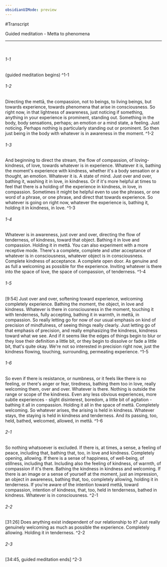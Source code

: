 ```yaml
---
obsidianUIMode: preview
---
```

#Transcript

<span class="firstLink"><a data-href="Guided meditation - Metta to phenomena" class="internal-link">Guided meditation - Metta to phenomena</a></span>

---
<br/>


###### 1-1
(guided meditation begins) ^1-1
###### 1-2
Directing the mettā, the compassion, not to beings, to living beings, but towards experience, towards phenomena that arise in consciousness. So right now, in that lightness of awareness, just noticing if something, anything in your experience is prominent, standing out. Something in the body, body sensations, perhaps; an emotion or a mind state, a feeling. Just noticing. Perhaps nothing is particularly standing out or prominent. So then just being in the body with whatever is in awareness in the moment<span class="firstLink"><a aria-label-position="top" aria-label="Guided meditation - Metta to phenomena > Just noticing if anything in experience is standing out" data-href="Guided meditation - Metta to phenomena#Just noticing if anything in experience is standing out" class="internal-link">.</a></span> ^1-2
###### 1-3
And beginning to direct the stream, the flow of compassion, of loving-kindness, of love, towards whatever is in experience. Whatever it is, bathing the moment's experience with kindness, whether it's a body sensation or a thought, an emotion. Whatever it is. A state of mind. Just over and over, bathing it, washing it in love, in kindness. Or if it's more helpful at times to feel that there is a holding of the experience in kindness, in love, in compassion. Sometimes it might be helpful even to use the phrases, or one word of a phrase, or one phrase, and direct that towards experience. So whatever is going on right now, whatever the experience is, bathing it, holding it in kindness, in love<span class="firstLink"><a aria-label-position="top" aria-label="Guided meditation - Metta to phenomena > Bathing that in loving kindness over and over" data-href="Guided meditation - Metta to phenomena#Bathing that in loving kindness over and over" class="internal-link">.</a></span> ^1-3
###### 1-4
Whatever is in awareness, just over and over, directing the flow of tenderness, of kindness, toward that object. Bathing it in love and compassion. Holding it in mettā. You can also experiment with a more receptive mode. There's a complete, complete and utter acceptance of whatever is in consciousness, whatever object is in consciousness. Complete kindness of acceptance. A complete open door. As genuine and as full a welcoming as possible for the experience. Inviting whatever is there into the space of love, the space of compassion, of tenderness<span class="firstLink"><a aria-label-position="top" aria-label="Guided meditation - Metta to phenomena > Complete acceptence of whatever is in consciousness" data-href="Guided meditation - Metta to phenomena#Complete acceptence of whatever is in consciousness" class="internal-link">.</a></span> ^1-4
###### 1-5
[9:54] Just over and over, softening toward experience, welcoming completely experience. Bathing the moment, the object, in love and kindness. Whatever is there in consciousness in the moment, touching it with tenderness, fully accepting, bathing it in warmth, in mettā, in compassion. So really letting go for now of our usual emphasis on kind of precision of mindfulness, of seeing things really clearly. Just letting go of that emphasis of precision, and really emphasizing the kindness, kindness toward what we see. And if it seems like the edges of things begin to blur or they lose their definition a little bit, or they begin to dissolve or fade a little bit, that's quite okay. We're not so interested in precision right now, just the kindness flowing, touching, surrounding, permeating experience<span class="firstLink"><a aria-label-position="top" aria-label="Guided meditation - Metta to phenomena > Whatever there is in consciousness in the moment touching it with tenderness" data-href="Guided meditation - Metta to phenomena#Whatever there is in consciousness in the moment touching it with tenderness" class="internal-link">.</a></span> ^1-5
###### 1-6
So even if there is resistance, or numbness, or it feels like there is no feeling, or there's anger or fear, tiredness, bathing them too in love, really welcoming them, over and over. Whatever is there. Nothing is outside the range or scope of the kindness. Even any less obvious experiences, more subtle experiences - slight disinterest, boredom, a little bit of agitation - bathing it all in compassion. Holding it all in the space of mettā. Completely welcoming. So whatever arises, the arising is held in kindness. Whatever stays, the staying is held in kindness and tenderness. And its passing, too, held, bathed, welcomed, allowed, in mettā<span class="firstLink"><a aria-label-position="top" aria-label="Guided meditation - Metta to phenomena > Arising staying passing is bathed welcomed allowed in metta" data-href="Guided meditation - Metta to phenomena#Arising staying passing is bathed welcomed allowed in metta" class="internal-link">.</a></span> ^1-6
###### 2-1
So nothing whatsoever is excluded. If there is, at times, a sense, a feeling of peace, including that, bathing that, too, in love and kindness. Completely opening, allowing. If there is a sense of happiness, of well-being, of stillness, including that. Including also the feeling of kindness, of warmth, of compassion if it's there. Bathing the kindness in kindness and welcoming. If there is an image or a sense of yourself at the moment, just an impression, an object in awareness, bathing that, too, completely allowing, holding it in tenderness. If you're aware of the intention toward mettā, toward compassion, intention of kindness, that, too, held in tenderness, bathed in kindness. Whatever is in consciousness<span class="firstLink"><a aria-label-position="top" aria-label="Guided meditation - Metta to phenomena > Nothing is excluded" data-href="Guided meditation - Metta to phenomena#Nothing is excluded" class="internal-link">.</a></span> ^2-1
###### 2-2
[31:26] Does anything exist independent of our relationship to it? Just really genuinely welcoming as much as possible the experience. Completely allowing. Holding it in tenderness<span class="firstLink"><a aria-label-position="top" aria-label="Guided meditation - Metta to phenomena > Does anything exist independent of our relationship to it" data-href="Guided meditation - Metta to phenomena#Does anything exist independent of our relationship to it" class="internal-link">.</a></span> ^2-2
###### 2-3
[34:45, guided meditation ends] ^2-3

